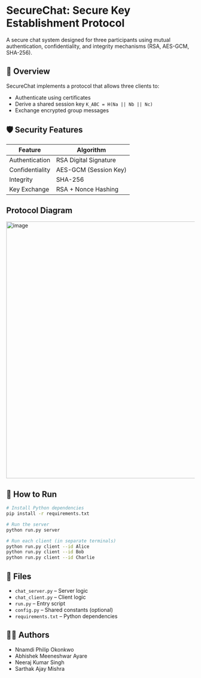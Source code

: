 # SecureChat: Secure Key Establishment Protocol

A secure chat system designed for three participants using mutual authentication, confidentiality, and integrity mechanisms (RSA, AES-GCM, SHA-256).

## 📜 Overview

SecureChat implements a protocol that allows three clients to:
- Authenticate using certificates
- Derive a shared session key `K_ABC = H(Na || Nb || Nc)`
- Exchange encrypted group messages

## 🛡️ Security Features

| Feature         | Algorithm          |
|----------------|--------------------|
| Authentication | RSA Digital Signature |
| Confidentiality| AES-GCM (Session Key) |
| Integrity      | SHA-256            |
| Key Exchange   | RSA + Nonce Hashing |

## Protocol Diagram
<img width="685" alt="image" src="https://github.com/user-attachments/assets/d51ab29d-f6ec-48c7-a6c1-41b439d90e6c" />




## 🚀 How to Run

```bash
# Install Python dependencies
pip install -r requirements.txt

# Run the server
python run.py server

# Run each client (in separate terminals)
python run.py client --id Alice
python run.py client --id Bob
python run.py client --id Charlie
```

## 📂 Files

- `chat_server.py` – Server logic
- `chat_client.py` – Client logic
- `run.py` – Entry script
- `config.py` – Shared constants (optional)
- `requirements.txt` – Python dependencies

## 👨‍🏫 Authors

- Nnamdi Philip Okonkwo 
- Abhishek Meeneshwar Ayare 
- Neeraj Kumar Singh 
- Sarthak Ajay Mishra 


